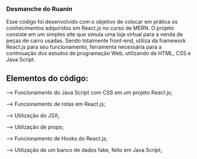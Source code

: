 ### Desmanche do Ruanin
Esse código foi desenvolvido com o objetivo de colocar em prática os conhecimentos adquiridos em React.js no curso de MERN. O projeto consiste em um simples site que simula uma loja virtual para a venda de peças de carro usadas. Sendo totalmente front-end, utiliza da framework React.js para seu funcionamento, ferramenta necessária para a continuação dos estudos de programação Web, utilizando de HTML, CSS e Java Script.

## Elementos do código:
--> Funcionamento do Java Script com CSS em um projeto React.js;

--> Funcionamento de rotas em React.js;

--> Utilização do JSX;

--> Utilização de props;

--> Funcionamento de Hooks do React.js;

--> Utilização de um banco de dados fake, feito em Java Script;


